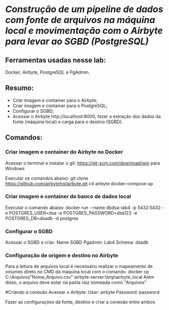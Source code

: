 # ***Construção de um pipeline de dados com fonte de arquivos na máquina local e movimentação com o Airbyte para levar ao SGBD (PostgreSQL)***


## **Ferramentas usadas nesse lab**: 
Docker, Airbyte, PostgreSQL e PgAdmin.


## **Resumo**: 
* Criar imagem e container para o Airbyte;
* Criar imagem e container para o PostgreSQL;
* Configurar o SGBD;
* Acessar o Airbyte http://localhost:8000, fazer a extração dos dados da fonte (máquina local) e carga para o destino (SGBD).


## **Comandos**:
### Criar imagem e container do Airbyte no Docker
Acessar o terminal e instalar o git: https://git-scm.com/download/win para Windows
 
Executar os comandos abaixo:
git clone https://github.com/airbytehq/airbyte.git
cd airbyte
docker-compose up


### Criar imagem e container do banco de dados local
Executar o comando abaixo:
docker run --name dbdsa-lab4 -p 5432:5432 -e POSTGRES_USER=dsa -e POSTGRES_PASSWORD=dsa123 -e POSTGRES_DB=dsadb -d postgres


### Configurar o SGBD
Acessar o SGBD e criar:
Name SGBD Pgadmin: Lab4
Schema: dsadb


### Configuração de origem e destino no Airbyte
Para a leitura de arquivos local é necessário realizar o mapeamento de volumes direto no CMD da máquina local com o comando: 
docker cp C:\Arquivos\"Nome_Arquivo.csv" airbyte-server:\tmp\airbyte_local
Além disso, o arquivo deve estar na pasta raiz nomeada como "Arquivos"

#Criando a conexão
Acessar o Airbyte:
User: airbyte
Password: password

Fazer as configurações da fonte, destino e criar a conexão entre ambos